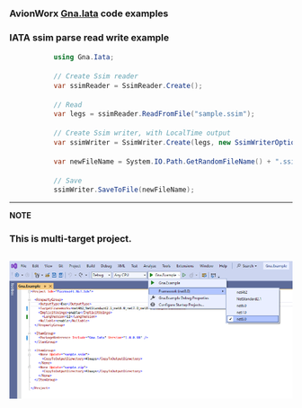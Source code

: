 ### AvionWorx [Gna.Iata](https://www.nuget.org/packages/Gna.Iata) code examples

### IATA ssim parse read write example
 ```csharp
            using Gna.Iata;

            // Create Ssim reader
            var ssimReader = SsimReader.Create();

            // Read
            var legs = ssimReader.ReadFromFile("sample.ssim");

            // Create Ssim writer, with LocalTime output
            var ssimWriter = SsimWriter.Create(legs, new SsimWriterOptions() { LocalTime = true });

            var newFileName = System.IO.Path.GetRandomFileName() + ".ssim";

            // Save
            ssimWriter.SaveToFile(newFileName);
```
---
**NOTE**

### This is multi-target project.
![Alt text](gna.iata.frameworks.png "Gna.Example multi-target")
---

